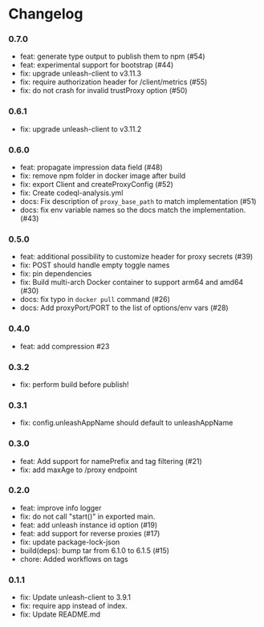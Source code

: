 # Changelog

### 0.7.0

- feat: generate type output to publish them to npm (#54)
- feat: experimental support for bootstrap (#44)
- fix: upgrade unleash-client to v3.11.3
- fix: require authorization header for /client/metrics (#55)
- fix: do not crash for invalid trustProxy option (#50)

### 0.6.1
- fix: upgrade unleash-client to v3.11.2
### 0.6.0
- feat: propagate impression data field (#48)
- fix: remove npm folder in docker image after build
- fix: export Client and createProxyConfig (#52)
- fix: Create codeql-analysis.yml
- docs: Fix description of `proxy_base_path` to match implementation (#51)
- docs: fix env variable names so the docs match the implementation. (#43)

### 0.5.0
- feat: additional possibility to customize header for proxy secrets (#39)
- fix: POST should handle empty toggle names
- fix: pin dependencies
- fix: Build multi-arch Docker container to support arm64 and amd64 (#30)
- docs: fix typo in `docker pull` command (#26)
- docs: Add proxyPort/PORT to the list of options/env vars (#28)

### 0.4.0
- feat: add compression #23

### 0.3.2
- fix: perform build before publish!

### 0.3.1

- fix: config.unleashAppName should default to unleashAppName

### 0.3.0

- feat: Add support for namePrefix and tag filtering (#21)
- fix: add maxAge to /proxy endpoint

### 0.2.0

- feat: improve info logger
- fix: do not call "start()" in exported main.
- feat: add unleash instance id option (#19)
- feat: add support for reverse proxies (#17)
- fix: update package-lock-json
- build(deps): bump tar from 6.1.0 to 6.1.5 (#15)
- chore: Added workflows on tags


### 0.1.1
- fix: Update unleash-client to 3.9.1
- fix: require app instead of index.
- fix: Update README.md
